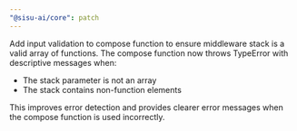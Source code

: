 ```yaml
---
"@sisu-ai/core": patch
---
```


Add input validation to compose function to ensure middleware stack is a valid array of functions. The compose function now throws TypeError with descriptive messages when:
- The stack parameter is not an array
- The stack contains non-function elements

This improves error detection and provides clearer error messages when the compose function is used incorrectly.